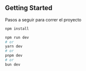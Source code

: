 ## Getting Started

Pasos a seguir para correr el proyecto

```bash
npm install

npm run dev
# or
yarn dev
# or
pnpm dev
# or
bun dev
```
